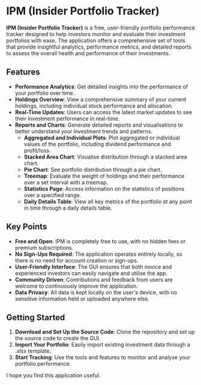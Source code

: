 # IPM (Insider Portfolio Tracker)

**IPM (Insider Portfolio Tracker)** is a free, user-friendly portfolio performance tracker designed to help investors monitor and evaluate their investment portfolios with ease. The application offers a comprehensive set of tools that provide insightful analytics, performance metrics, and detailed reports to assess the overall health and performance of their investments.

## Features

- **Performance Analytics**: Get detailed insights into the performance of your portfolio over time.
- **Holdings Overview**: View a comprehensive summary of your current holdings, including individual stock performance and allocation.
- **Real-Time Updates**: Users can access the latest market updates to see their investment performance in real-time.
- **Reports and Charts**: Generate detailed reports and visualisations to better understand your investment trends and patterns.
  - **Aggregated and Individual Plots**: Plot aggregated or individual values of the portfolio, including dividend performance and profit/loss.
  - **Stacked Area Chart**: Visualise distribution through a stacked area chart.
  - **Pie Chart**: See portfolio distribution through a pie chart.
  - **Treemap**: Evaluate the weight of holdings and their performance over a set interval with a treemap.
  - **Statistics Page**: Access information on the statistics of positions over a specified range.
  - **Daily Details Table**: View all key metrics of the portfolio at any point in time through a daily details table.

## Key Points

- **Free and Open**: IPM is completely free to use, with no hidden fees or premium subscriptions.
- **No Sign-Ups Required**: The application operates entirely locally, so there is no need for account creation or sign-ups.
- **User-Friendly Interface**: The GUI ensures that both novice and experienced investors can easily navigate and utilise the app.
- **Community Driven**: Contributions and feedback from users are welcome to continuously improve the application.
- **Data Privacy**: All data is kept locally on the user's device, with no sensitive information held or uploaded anywhere else.

## Getting Started

1. **Download and Set Up the Source Code**: Clone the repository and set up the source code to create the GUI.
2. **Import Your Portfolio**: Easily import existing investment data through a .xlsx template.
3. **Start Tracking**: Use the tools and features to monitor and analyse your portfolio performance.

I hope you find this application useful.
